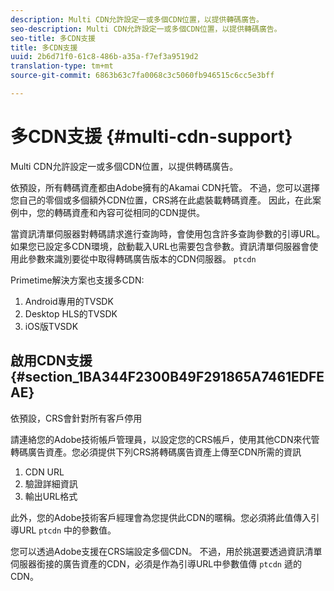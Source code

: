 ```yaml
---
description: Multi CDN允許設定一或多個CDN位置，以提供轉碼廣告。
seo-description: Multi CDN允許設定一或多個CDN位置，以提供轉碼廣告。
seo-title: 多CDN支援
title: 多CDN支援
uuid: 2b6d71f0-61c8-486b-a35a-f7ef3a9519d2
translation-type: tm+mt
source-git-commit: 6863b63c7fa0068c3c5060fb946515c6cc5e3bff

---
```



# 多CDN支援 {#multi-cdn-support}

Multi CDN允許設定一或多個CDN位置，以提供轉碼廣告。

依預設，所有轉碼資產都由Adobe擁有的Akamai CDN托管。 不過，您可以選擇您自己的零個或多個額外CDN位置，CRS將在此處裝載轉碼資產。 因此，在此案例中，您的轉碼資產和內容可從相同的CDN提供。

當資訊清單伺服器對轉碼請求進行查詢時，會使用包含許多查詢參數的引導URL。 如果您已設定多CDN環境，啟動載入URL也需要包含參數。資訊清單伺服器會使用此參數來識別要從中取得轉碼廣告版本的CDN伺服器。 `ptcdn`

Primetime解決方案也支援多CDN:

1. Android專用的TVSDK
1. Desktop HLS的TVSDK
1. iOS版TVSDK

## 啟用CDN支援 {#section_1BA344F2300B49F291865A7461EDFEAE}

依預設，CRS會針對所有客戶停用

請連絡您的Adobe技術帳戶管理員，以設定您的CRS帳戶，使用其他CDN來代管轉碼廣告資產。您必須提供下列CRS將轉碼廣告資產上傳至CDN所需的資訊

1. CDN URL
1. 驗證詳細資訊
1. 輸出URL格式

此外，您的Adobe技術客戶經理會為您提供此CDN的暱稱。您必須將此值傳入引導URL `ptcdn` 中的參數值。

您可以透過Adobe支援在CRS端設定多個CDN。 不過，用於挑選要透過資訊清單伺服器銜接的廣告資產的CDN，必須是作為引導URL中參數值傳 `ptcdn` 遞的CDN。
